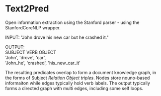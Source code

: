 # Text2Pred
Open information extraction using the Stanford parser - using the StanfordCoreNLP wrapper. 

INPUT: 
"John drove his new car but he crashed it."

OUTPUT:  
SUBJECT       VERB         OBJECT  
'John',      'drove',      'car',  
'John_he',   'crashed',    'his_new_car_it'  

The resulting predicates overlap to form a document knowledge graph, in the forms of Subject _Relation Object triples_. Nodes store nouno-based informaiton while edges typically hold verb labels. 
The output typically forms a directed graph with multi edges, including some self loops. 
